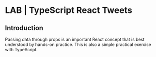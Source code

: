 # LAB | TypeScript React Tweets 

## Introduction

Passing data through props is an important React concept that is best understood by hands-on practice. This is also a simple practical exercise with TypeScript.
